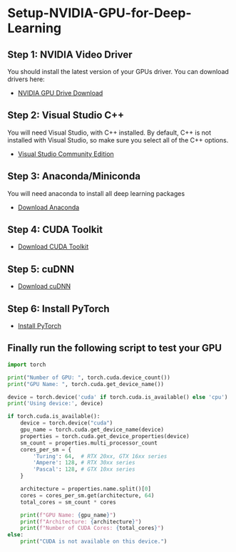 # Setup-NVIDIA-GPU-for-Deep-Learning

## Step 1: NVIDIA Video Driver

You should install the latest version of your GPUs driver. You can download drivers here:
 - [NVIDIA GPU Drive Download](https://www.nvidia.com/Download/index.aspx)

## Step 2: Visual Studio C++

You will need Visual Studio, with C++ installed. By default, C++ is not installed with Visual Studio, so make sure you select all of the C++ options.
 - [Visual Studio Community Edition](https://visualstudio.microsoft.com/vs/community/)

## Step 3: Anaconda/Miniconda

You will need anaconda to install all deep learning packages
 - [Download Anaconda](https://www.anaconda.com/download/success)

## Step 4: CUDA Toolkit

 - [Download CUDA Toolkit](https://developer.nvidia.com/cuda-toolkit-archive)

## Step 5: cuDNN

 - [Download cuDNN](https://developer.nvidia.com/rdp/cudnn-archive)


## Step 6: Install PyTorch 

 - [Install PyTorch](https://pytorch.org/get-started/locally/)




## Finally run the following script to test your GPU

```python
import torch

print("Number of GPU: ", torch.cuda.device_count())
print("GPU Name: ", torch.cuda.get_device_name())
```
```python
device = torch.device('cuda' if torch.cuda.is_available() else 'cpu')
print('Using device:', device)
```
```python
if torch.cuda.is_available():
    device = torch.device("cuda")
    gpu_name = torch.cuda.get_device_name(device)
    properties = torch.cuda.get_device_properties(device)
    sm_count = properties.multi_processor_count
    cores_per_sm = {
        'Turing': 64,  # RTX 20xx, GTX 16xx series
        'Ampere': 128, # RTX 30xx series
        'Pascal': 128, # GTX 10xx series
    }

    architecture = properties.name.split()[0]  
    cores = cores_per_sm.get(architecture, 64)  
    total_cores = sm_count * cores

    print(f"GPU Name: {gpu_name}")
    print(f"Architecture: {architecture}")
    print(f"Number of CUDA Cores: {total_cores}")
else:
    print("CUDA is not available on this device.")
```
